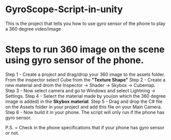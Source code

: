 # GyroScope-Script-in-unity
This is the project that tells you how to use gyro sensor of the phone to play a 360 degree video/image
# Steps to run 360 image on the scene using gyro sensor of the phone.



Step 1 - Create a project and drag/drop your 360 image to the assets folder. From the inspector select Cube from the <b> "Texture Shape"</b>
Step 2 - Create a new material and drom the Inspector -> Shader -> Skybox -> Cubemap.
Step 3 - Now select camera and go to Windows and select Lightning -> Settings.
Step 4 - Select the material made by you(on which the 360 degree image is added) in the <b>Skybox material</b>.
Step 5 - Drag and drop the C# file on the Assets folder in your project and add this file on your Main Camera.
Step 6 - Now build it in your phone. The script will only run if the phone has gyro sensor.

P.S. = Check in the phone specifications that if your phone has gyro sensor or not.
